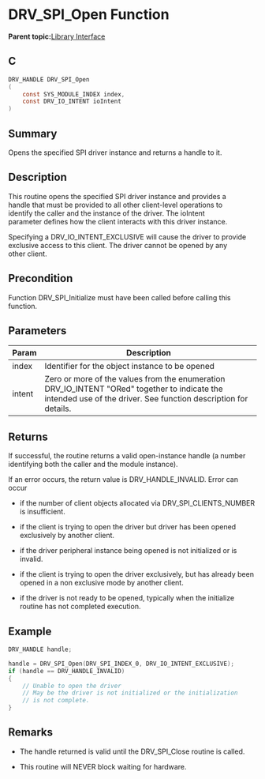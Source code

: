 # DRV\_SPI\_Open Function

**Parent topic:**[Library Interface](GUID-2960D7B8-65FA-447F-AD81-B1E62002A04B.md)

## C

```c
DRV_HANDLE DRV_SPI_Open
(
    const SYS_MODULE_INDEX index,
    const DRV_IO_INTENT ioIntent
)
```

## Summary

Opens the specified SPI driver instance and returns a handle to it.

## Description

This routine opens the specified SPI driver instance and provides a<br />handle that must be provided to all other client-level operations to<br />identify the caller and the instance of the driver. The ioIntent<br />parameter defines how the client interacts with this driver instance.

Specifying a DRV\_IO\_INTENT\_EXCLUSIVE will cause the driver to provide<br />exclusive access to this client. The driver cannot be opened by any<br />other client.

## Precondition

Function DRV\_SPI\_Initialize must have been called before calling this function.

## Parameters

|Param|Description|
|-----|-----------|
|index|Identifier for the object instance to be opened|
|intent|Zero or more of the values from the enumeration DRV\_IO\_INTENT "ORed" together to indicate the intended use of the driver. See function description for details.|

## Returns

If successful, the routine returns a valid open-instance handle \(a number identifying both the caller and the module instance\).

If an error occurs, the return value is DRV\_HANDLE\_INVALID. Error can occur

-   if the number of client objects allocated via DRV\_SPI\_CLIENTS\_NUMBER is insufficient.

-   if the client is trying to open the driver but driver has been opened exclusively by another client.

-   if the driver peripheral instance being opened is not initialized or is invalid.

-   if the client is trying to open the driver exclusively, but has already been opened in a non exclusive mode by another client.

-   if the driver is not ready to be opened, typically when the initialize routine has not completed execution.


## Example

```c
DRV_HANDLE handle;

handle = DRV_SPI_Open(DRV_SPI_INDEX_0, DRV_IO_INTENT_EXCLUSIVE);
if (handle == DRV_HANDLE_INVALID)
{
    // Unable to open the driver
    // May be the driver is not initialized or the initialization
    // is not complete.
}
```

## Remarks

-   The handle returned is valid until the DRV\_SPI\_Close routine is called.

-   This routine will NEVER block waiting for hardware.


